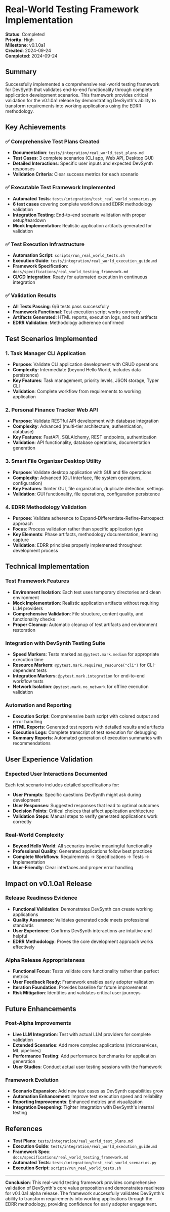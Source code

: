 # Real-World Testing Framework Implementation

**Status**: Completed  
**Priority**: High  
**Milestone**: v0.1.0a1  
**Created**: 2024-09-24  
**Completed**: 2024-09-24  

## Summary

Successfully implemented a comprehensive real-world testing framework for DevSynth that validates end-to-end functionality through complete application development scenarios. This framework provides critical validation for the v0.1.0a1 release by demonstrating DevSynth's ability to transform requirements into working applications using the EDRR methodology.

## Key Achievements

### ✅ Comprehensive Test Plans Created
- **Documentation**: `tests/integration/real_world_test_plans.md`
- **Test Cases**: 3 complete scenarios (CLI app, Web API, Desktop GUI)
- **Detailed Interactions**: Specific user inputs and expected DevSynth responses
- **Validation Criteria**: Clear success metrics for each scenario

### ✅ Executable Test Framework Implemented
- **Automated Tests**: `tests/integration/test_real_world_scenarios.py`
- **6 test cases** covering complete workflows and EDRR methodology validation
- **Integration Testing**: End-to-end scenario validation with proper setup/teardown
- **Mock Implementation**: Realistic application artifacts generated for validation

### ✅ Test Execution Infrastructure
- **Automation Script**: `scripts/run_real_world_tests.sh`
- **Execution Guide**: `tests/integration/real_world_execution_guide.md`
- **Framework Specification**: `docs/specifications/real_world_testing_framework.md`
- **CI/CD Integration**: Ready for automated execution in continuous integration

### ✅ Validation Results
- **All Tests Passing**: 6/6 tests pass successfully
- **Framework Functional**: Test execution script works correctly
- **Artifacts Generated**: HTML reports, execution logs, and test artifacts
- **EDRR Validation**: Methodology adherence confirmed

## Test Scenarios Implemented

### 1. Task Manager CLI Application
- **Purpose**: Validate CLI application development with CRUD operations
- **Complexity**: Intermediate (beyond Hello World, includes data persistence)
- **Key Features**: Task management, priority levels, JSON storage, Typer CLI
- **Validation**: Complete workflow from requirements to working application

### 2. Personal Finance Tracker Web API  
- **Purpose**: Validate RESTful API development with database integration
- **Complexity**: Advanced (multi-tier architecture, authentication, database)
- **Key Features**: FastAPI, SQLAlchemy, REST endpoints, authentication
- **Validation**: API functionality, database operations, documentation generation

### 3. Smart File Organizer Desktop Utility
- **Purpose**: Validate desktop application with GUI and file operations
- **Complexity**: Advanced (GUI interface, file system operations, configuration)
- **Key Features**: tkinter GUI, file organization, duplicate detection, settings
- **Validation**: GUI functionality, file operations, configuration persistence

### 4. EDRR Methodology Validation
- **Purpose**: Validate adherence to Expand-Differentiate-Refine-Retrospect approach
- **Focus**: Process validation rather than specific application type
- **Key Elements**: Phase artifacts, methodology documentation, learning capture
- **Validation**: EDRR principles properly implemented throughout development process

## Technical Implementation

### Test Framework Features
- **Environment Isolation**: Each test uses temporary directories and clean environment
- **Mock Implementation**: Realistic application artifacts without requiring LLM providers
- **Comprehensive Validation**: File structure, content quality, and functionality checks
- **Proper Cleanup**: Automatic cleanup of test artifacts and environment restoration

### Integration with DevSynth Testing Suite
- **Speed Markers**: Tests marked as `@pytest.mark.medium` for appropriate execution time
- **Resource Markers**: `@pytest.mark.requires_resource("cli")` for CLI-dependent tests
- **Integration Markers**: `@pytest.mark.integration` for end-to-end workflow tests
- **Network Isolation**: `@pytest.mark.no_network` for offline execution validation

### Automation and Reporting
- **Execution Script**: Comprehensive bash script with colored output and error handling
- **HTML Reports**: Generated test reports with detailed results and artifacts
- **Execution Logs**: Complete transcript of test execution for debugging
- **Summary Reports**: Automated generation of execution summaries with recommendations

## User Experience Validation

### Expected User Interactions Documented
Each test scenario includes detailed specifications for:
- **User Prompts**: Specific questions DevSynth might ask during development
- **User Responses**: Suggested responses that lead to optimal outcomes
- **Decision Points**: Critical choices that affect application architecture
- **Validation Steps**: Manual steps to verify generated applications work correctly

### Real-World Complexity
- **Beyond Hello World**: All scenarios involve meaningful functionality
- **Professional Quality**: Generated applications follow best practices
- **Complete Workflows**: Requirements → Specifications → Tests → Implementation
- **User-Friendly**: Clear interfaces and proper error handling

## Impact on v0.1.0a1 Release

### Release Readiness Evidence
- **Functional Validation**: Demonstrates DevSynth can create working applications
- **Quality Assurance**: Validates generated code meets professional standards
- **User Experience**: Confirms DevSynth interactions are intuitive and helpful
- **EDRR Methodology**: Proves the core development approach works effectively

### Alpha Release Appropriateness
- **Functional Focus**: Tests validate core functionality rather than perfect metrics
- **User Feedback Ready**: Framework enables early adopter validation
- **Iteration Foundation**: Provides baseline for future improvements
- **Risk Mitigation**: Identifies and validates critical user journeys

## Future Enhancements

### Post-Alpha Improvements
- **Live LLM Integration**: Test with actual LLM providers for complete validation
- **Extended Scenarios**: Add more complex applications (microservices, ML pipelines)
- **Performance Testing**: Add performance benchmarks for application generation
- **User Studies**: Conduct actual user testing sessions with the framework

### Framework Evolution
- **Scenario Expansion**: Add new test cases as DevSynth capabilities grow
- **Automation Enhancement**: Improve test execution speed and reliability
- **Reporting Improvements**: Enhanced metrics and visualization
- **Integration Deepening**: Tighter integration with DevSynth's internal testing

## References

- **Test Plans**: `tests/integration/real_world_test_plans.md`
- **Execution Guide**: `tests/integration/real_world_execution_guide.md`
- **Framework Spec**: `docs/specifications/real_world_testing_framework.md`
- **Automated Tests**: `tests/integration/test_real_world_scenarios.py`
- **Execution Script**: `scripts/run_real_world_tests.sh`

---

**Conclusion**: This real-world testing framework provides comprehensive validation of DevSynth's core value proposition and demonstrates readiness for v0.1.0a1 alpha release. The framework successfully validates DevSynth's ability to transform requirements into working applications through the EDRR methodology, providing confidence for early adopter engagement.
